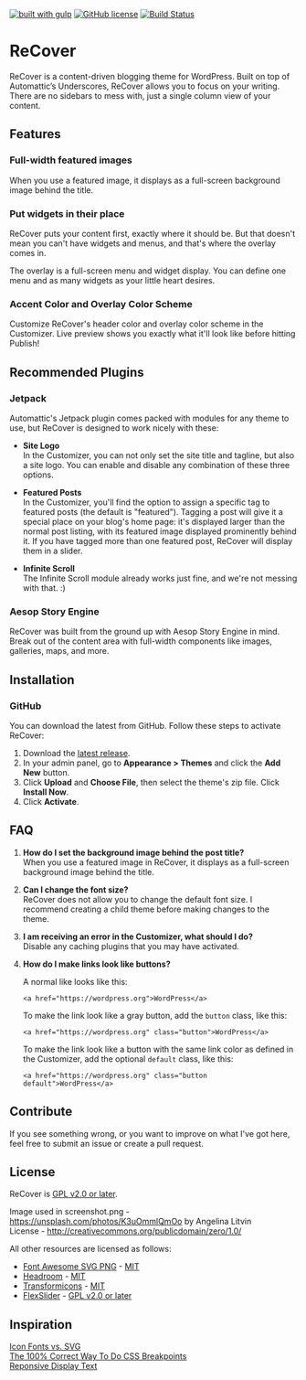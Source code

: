 [![built with gulp](https://img.shields.io/badge/gulp-built_project-eb4a4b.svg?logo=data%3Aimage%2Fpng%3Bbase64%2CiVBORw0KGgoAAAANSUhEUgAAAAYAAAAOCAMAAAA7QZ0XAAAABlBMVEUAAAD%2F%2F%2F%2Bl2Z%2FdAAAAAXRSTlMAQObYZgAAABdJREFUeAFjAAFGRjSSEQzwUgwQkjAFAAtaAD0Ls2nMAAAAAElFTkSuQmCC)](http://gulpjs.com/)
[![GitHub license](https://img.shields.io/badge/license-GPLv2-blue.svg)](https://github.com/peiche/cover/blob/master/LICENSE.txt)
[![Build Status](https://travis-ci.org/peiche/recover.svg?branch=master)](https://travis-ci.org/peiche/recover)

# ReCover

ReCover is a content-driven blogging theme for WordPress. Built on top of Automattic’s Underscores, ReCover allows you to focus on your writing. There are no sidebars to mess with, just a single column view of your content.

## Features

### Full-width featured images

When you use a featured image, it displays as a full-screen background image behind the title.

### Put widgets in their place

ReCover puts your content first, exactly where it should be. But that doesn't mean you can't have widgets and menus, and that's where the overlay comes in.

The overlay is a full-screen menu and widget display. You can define one menu and as many widgets as your little heart desires.

### Accent Color and Overlay Color Scheme

Customize ReCover's header color and overlay color scheme in the Customizer. Live preview shows you exactly what it'll look like before hitting Publish!

## Recommended Plugins

### Jetpack

Automattic's Jetpack plugin comes packed with modules for any theme to use, but ReCover is designed to work nicely with these:

- **Site Logo**  
In the Customizer, you can not only set the site title and tagline, but also a site logo. You can enable and disable any combination of these three options.

- **Featured Posts**  
In the Customizer, you'll find the option to assign a specific tag to featured posts (the default is "featured"). Tagging a post will give it a special place on your blog's home page: it's displayed larger than the normal post listing, with its featured image displayed prominently behind it. If you have tagged more than one featured post, ReCover will display them in a slider.

- **Infinite Scroll**  
The Infinite Scroll module already works just fine, and we're not messing with that. :)

### Aesop Story Engine

ReCover was built from the ground up with Aesop Story Engine in mind. Break out of the content area with full-width components like images, galleries, maps, and more.

## Installation

### GitHub

You can download the latest from GitHub. Follow these steps to activate ReCover:

1. Download the [latest release](https://github.com/peiche/recover/releases/latest).
2. In your admin panel, go to **Appearance > Themes** and click the **Add New** button.
3. Click **Upload** and **Choose File**, then select the theme's zip file. Click **Install Now**.
4. Click **Activate**.

## FAQ

1. **How do I set the background image behind the post title?**  
   When you use a featured image in ReCover, it displays as a full-screen background image behind the title.

2. **Can I change the font size?**  
   ReCover does not allow you to change the default font size. I recommend creating a child theme before making changes to the theme.

3. **I am receiving an error in the Customizer, what should I do?**  
   Disable any caching plugins that you may have activated.

4. **How do I make links look like buttons?**

   A normal like looks like this:
   ```
   <a href="https://wordpress.org">WordPress</a>
   ```

   To make the link look like a gray button, add the `button` class, like this:
   ```
   <a href="https://wordpress.org" class="button">WordPress</a>
   ```

   To make the link look like a button with the same link color as defined in the Customizer, add the optional `default` class, like this:
   ```
   <a href="https://wordpress.org" class="button default">WordPress</a>
   ```

## Contribute

If you see something wrong, or you want to improve on what I've got here, feel free to submit an issue or create a pull request.

## License

ReCover is [GPL v2.0 or later](LICENSE.txt).

Image used in screenshot.png - https://unsplash.com/photos/K3uOmmlQmOo by Angelina Litvin    
License - http://creativecommons.org/publicdomain/zero/1.0/  

All other resources are licensed as follows:

* [Font Awesome SVG PNG](https://github.com/encharm/Font-Awesome-SVG-PNG) - [MIT](https://github.com/encharm/Font-Awesome-SVG-PNG/blob/master/LICENSE)
* [Headroom](http://wicky.nillia.ms/headroom.js/) - [MIT](https://github.com/WickyNilliams/headroom.js/blob/master/LICENSE)
* [Transformicons](http://www.transformicons.com/) - [MIT](https://github.com/grayghostvisuals/transformicons/blob/master/LICENSE.md)
* [FlexSlider](http://flexslider.woothemes.com) - [GPL v2.0 or later](https://github.com/woocommerce/FlexSlider/blob/master/LICENSE.md)

## Inspiration

[Icon Fonts vs. SVG](https://css-tricks.com/icon-fonts-vs-svg/)  
[The 100% Correct Way To Do CSS Breakpoints](https://medium.freecodecamp.com/the-100-correct-way-to-do-css-breakpoints-88d6a5ba1862)  
[Reponsive Display Text](https://24ways.org/2016/responsive-display-text/)
